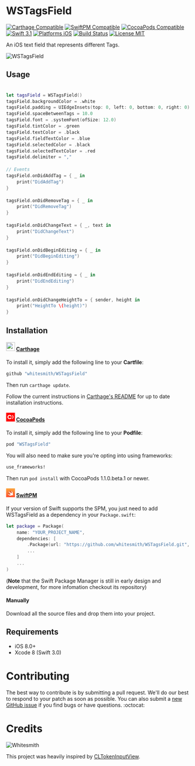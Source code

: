 # WSTagsField

[![Carthage Compatible](https://img.shields.io/badge/Carthage-compatible-4BC51D.svg)](https://github.com/Carthage/Carthage)
[![SwiftPM Compatible](https://img.shields.io/badge/SwiftPM-Compatible-brightgreen.svg)](https://swift.org/package-manager/)
[![CocoaPods Compatible](https://img.shields.io/cocoapods/v/WSTagsField.svg)](https://cocoapods.org/pods/WSTagsField)
[![Swift 3.1](https://img.shields.io/badge/Swift-3.1-orange.svg?style=flat)](https://developer.apple.com/swift/)
[![Platforms iOS](https://img.shields.io/badge/Platforms-iOS-lightgray.svg?style=flat)](http://www.apple.com/ios/)
[![Build Status](https://www.bitrise.io/app/059bc89743c769dc.svg?token=Wu0zdJtTsCQlVFSG1XuGIw&branch=master)](https://www.bitrise.io/app/059bc89743c769dc)
[![License MIT](https://img.shields.io/badge/License-MIT-lightgrey.svg?style=flat)](https://opensource.org/licenses/MIT)

An iOS text field that represents different Tags.

![WSTagsField](http://i.giphy.com/3o72F8JCGkjrF4Lwvm.gif)

## Usage

``` swift

let tagsField = WSTagsField()
tagsField.backgroundColor = .white
tagsField.padding = UIEdgeInsets(top: 0, left: 0, bottom: 0, right: 0)
tagsField.spaceBetweenTags = 10.0
tagsField.font = .systemFont(ofSize: 12.0)
tagsField.tintColor = .green
tagsField.textColor = .black
tagsField.fieldTextColor = .blue
tagsField.selectedColor = .black
tagsField.selectedTextColor = .red
tagsField.delimiter = ","

// Events
tagsField.onDidAddTag = { _ in
    print("DidAddTag")
}

tagsField.onDidRemoveTag = { _ in
    print("DidRemoveTag")
}

tagsField.onDidChangeText = { _, text in
    print("DidChangeText")
}

tagsField.onDidBeginEditing = { _ in
    print("DidBeginEditing")
}

tagsField.onDidEndEditing = { _ in
    print("DidEndEditing")
}

tagsField.onDidChangeHeightTo = { sender, height in
    print("HeightTo \(height)")
}

```

## Installation

#### <img src="https://cloud.githubusercontent.com/assets/432536/5252404/443d64f4-7952-11e4-9d26-fc5cc664cb61.png" width="24" height="24"> [Carthage]

[Carthage]: https://github.com/Carthage/Carthage

To install it, simply add the following line to your **Cartfile**:

```ruby
github "whitesmith/WSTagsField"
```

Then run `carthage update`.

Follow the current instructions in [Carthage's README][carthage-installation]
for up to date installation instructions.

[carthage-installation]: https://github.com/Carthage/Carthage#adding-frameworks-to-an-application

#### <img src="https://raw.githubusercontent.com/ricardopereira/resources/master/img/cocoapods.png" width="24" height="24"> [CocoaPods]

[CocoaPods]: http://cocoapods.org

To install it, simply add the following line to your **Podfile**:

```ruby
pod "WSTagsField"
```

You will also need to make sure you're opting into using frameworks:

```ruby
use_frameworks!
```

Then run `pod install` with CocoaPods 1.1.0.beta.1 or newer.

#### <img src="https://raw.githubusercontent.com/ricardopereira/resources/master/img/swiftpm.png" width="24" height="24"> [SwiftPM]

[SwiftPM]: https://github.com/apple/swift-package-manager

If your version of Swift supports the SPM, you just need to add WSTagsField as a dependency in your `Package.swift`:

```swift
let package = Package(
    name: "YOUR_PROJECT_NAME",
    dependencies: [
        .Package(url: "https://github.com/whitesmith/WSTagsField.git", , versions: "2.0.0" ..< Version.max),
        ...
    ]
    ...
)
```

(**Note** that the Swift Package Manager is still in early design and development, for more infomation checkout its repository)

#### Manually

Download all the source files and drop them into your project.

## Requirements

* iOS 8.0+
* Xcode 8 (Swift 3.0)

# Contributing

The best way to contribute is by submitting a pull request. We'll do our best to respond to your patch as soon as possible. You can also submit a [new GitHub issue](https://github.com/whitesmith/WSTagsField/issues/new) if you find bugs or have questions. :octocat:

# Credits
![Whitesmith](http://i.imgur.com/Si2l3kd.png)

This project was heavily inspired by [CLTokenInputView](https://github.com/clusterinc/CLTokenInputView).
